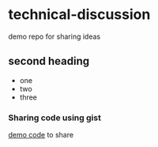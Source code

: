 # technical-discussion
demo repo for sharing ideas
## second heading

* one
* two
* three

### Sharing code using gist
[demo code](https://gist.github.com/AamirZab/450fdc236db3874dbd1053872ae7b812.js") to share
